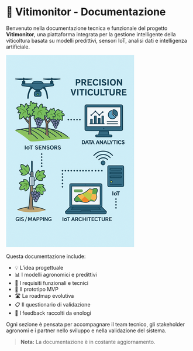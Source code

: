 # 🍇  Vitimonitor - Documentazione

Benvenuto nella documentazione tecnica e funzionale del progetto **Vitimonitor**, una piattaforma integrata per la gestione intelligente della viticoltura basata su modelli predittivi, sensori IoT, analisi dati e intelligenza artificiale.

![Schema sistema di viticoltura di precisione](./images/main_small.png)

Questa documentazione include:

- 💡 L’idea progettuale
- 📊 I modelli agronomici e predittivi
- 📐 I requisiti funzionali e tecnici
- 🔧 Il prototipo MVP
- 🛣️ La roadmap evolutiva
- 📋 Il questionario di validazione
- 📘 I feedback raccolti da enologi

Ogni sezione è pensata per accompagnare il team tecnico, gli stakeholder agronomi e i partner nello sviluppo e nella validazione del sistema.

> **Nota:** La documentazione è in costante aggiornamento.

